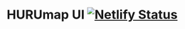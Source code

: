 # HURUmap UI [![Netlify Status](https://api.netlify.com/api/v1/badges/ec765782-6605-48a0-bb55-889989f9c54a/deploy-status)](https://app.netlify.com/sites/hurumap-ui-example/deploys)
